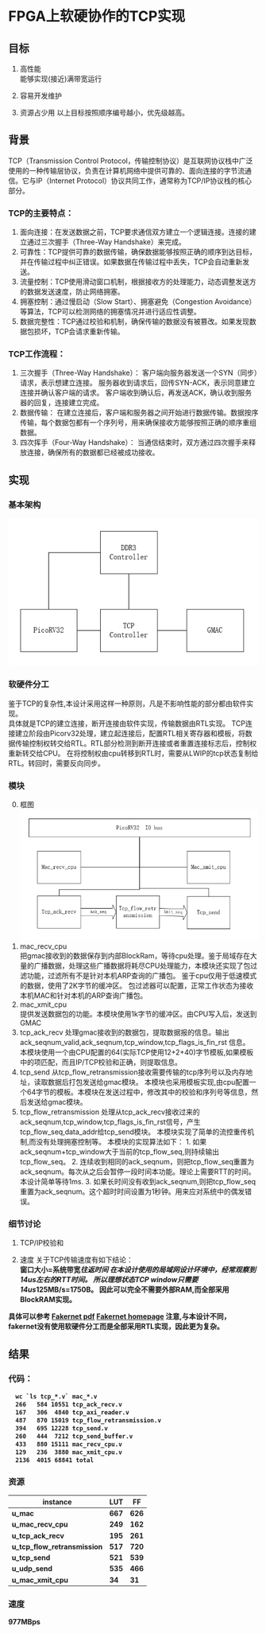 # FPGA上软硬协作的TCP实现
## 目标
   1. 高性能  
   能够实现(接近)满带宽运行
   2. 容易开发维护 
   
   3. 资源占少用
   以上目标按照顺序编号越小，优先级越高。
## 背景  
TCP（Transmission Control Protocol，传输控制协议）是互联网协议栈中广泛使用的一种传输层协议，负责在计算机网络中提供可靠的、面向连接的字节流通信。它与IP（Internet Protocol）协议共同工作，通常称为TCP/IP协议栈的核心部分。
### TCP的主要特点：
 1. 面向连接：在发送数据之前，TCP要求通信双方建立一个逻辑连接。连接的建立通过三次握手（Three-Way Handshake）来完成。
 2. 可靠性：TCP提供可靠的数据传输，确保数据能够按照正确的顺序到达目标，并在传输过程中纠正错误。如果数据在传输过程中丢失，TCP会自动重新发送。
 3. 流量控制：TCP使用滑动窗口机制，根据接收方的处理能力，动态调整发送方的数据发送速度，防止网络拥塞。
 4. 拥塞控制：通过慢启动（Slow Start）、拥塞避免（Congestion Avoidance）等算法，TCP可以检测网络的拥塞情况并进行适应性调整。
 5. 数据完整性：TCP通过校验和机制，确保传输的数据没有被篡改。如果发现数据包损坏，TCP会请求重新传输。
### TCP工作流程：
1. 三次握手（Three-Way Handshake）：
客户端向服务器发送一个SYN（同步）请求，表示想建立连接。
服务器收到请求后，回传SYN-ACK，表示同意建立连接并确认客户端的请求。
客户端收到确认后，再发送ACK，确认收到服务器的回复，连接建立完成。
2. 数据传输：
在建立连接后，客户端和服务器之间开始进行数据传输。数据按序传输，每个数据包都有一个序列号，用来确保接收方能够按照正确的顺序重组数据。
3. 四次挥手（Four-Way Handshake）：
当通信结束时，双方通过四次握手来释放连接，确保所有的数据都已经被成功接收。 
## 实现
### 基本架构
![tcp_block1](tcp_block1.png)
### 软硬件分工
   鉴于TCP的复杂性,本设计采用这样一种原则，凡是不影响性能的部分都由软件实现。  
   具体就是TCP的建立连接，断开连接由软件实现，传输数据由RTL实现。
   TCP连接建立阶段由Picorv32处理，建立起连接后，配置RTL相关寄存器和模板，将数据传输控制权转交给RTL。RTL部分检测到断开连接或者重置连接标志后，控制权重新转交给CPU。
   在将控制权由cpu转移到RTL时，需要从LWIP的tcp状态复制给RTL。转回时，需要反向同步。
### 模块
  0. 框图
   ![tcp_block2](tcp_block2.png)  
  1. mac_recv_cpu  
    把gmac接收到的数据保存到内部BlockRam，等待cpu处理。鉴于局域存在大量的广播数据，处理这些广播数据将耗尽CPU处理能力，本模块还实现了包过滤功能，过滤所有不是针对本机ARP查询的广播包。
    鉴于cpu仅用于低速模式的数据，使用了2K字节的缓冲区。
    包过滤器可以配置，正常工作状态为接收本机MAC和针对本机的ARP查询广播包。
  2. mac_xmit_cpu  
    提供发送数据包的功能。本模块使用1k字节的缓冲区。由CPU写入后，发送到GMAC
  3. tcp_ack_recv
    处理gmac接收到的数据包，提取数据报的信息。输出 ack_seqnum_valid,ack_seqnum,tcp_window,tcp_flags_is_fin_rst 信息。    
    本模块使用一个由CPU配置的64(实际TCP使用12+2+40)字节模板,如果模板中的项匹配，而且IP/TCP校验和正确，则提取信息。
  4. tcp_send
    从tcp_flow_retransmission接收需要传输的tcp序列号以及内存地址，读取数据后打包发送给gmac模块。
    本模块也采用模板实现,由cpu配置一个64字节的模板。本模块在发送过程中，修改其中的校验和序列号等信息，然后发送给gmac模块。
  5. tcp_flow_retransmission
    处理从tcp_ack_recv接收过来的ack_seqnum,tcp_window,tcp_flags_is_fin_rst信号，产生 tcp_flow_seq,data_addr给tcp_send模块。
    本模块实现了简单的流控重传机制,而没有处理拥塞控制等。
    本模块的实现算法如下：
    1.  如果ack_seqnum+tcp_window大于当前的tcp_flow_seq,则持续输出tcp_flow_seq。
    2. 连续收到相同的ack_seqnum，则把tcp_flow_seq重置为ack_seqnum。每次从之后会暂停一段时间本功能。理论上需要RTT的时间。本设计简单等待1ms.
    3. 如果长时间没有收到ack_seqnum,则把tcp_flow_seq重置为ack_seqnum。这个超时时间设置为1秒钟。用来应对系统中的偶发错误。

### 细节讨论
  1. TCP/IP校验和
     
  2. 速度
    关于TCP传输速度有如下结论：  
    <B> 窗口大小=系统带宽*往返时间
    在本设计使用的局域网设计环境中，经常观察到14us左右的RTT时间。
    所以理想状态TCP window只需要 14us*125MB/s=1750B。
    因此可以完全不需要外部RAM,而全部采用BlockRAM实现。

 具体可以参考
  [Fakernet pdf](https://arxiv.org/abs/2003.12527)   [Fakernet homepage](https://fy.chalmers.se/~f96hajo/fakernet/)
  注意,与本设计不同，fakernet没有使用软硬件分工而是全部采用RTL实现，因此更为复杂。
## 结果
  ### 代码：
``` shell
  wc `ls tcp_*.v` mac_*.v
  266   584 10551 tcp_ack_recv.v
  167   306  4840 tcp_axi_reader.v
  487   870 15019 tcp_flow_retransmission.v
  394   695 12228 tcp_send.v
  260   444  7212 tcp_send_buffer.v
  433   880 15111 mac_recv_cpu.v
  129   236  3880 mac_xmit_cpu.v
  2136  4015 68841 total
``` 
### 资源
|instance |LUT|FF|
|-|-|-|
|u_mac   | 667       | 626       |
|u_mac_recv_cpu| 249 | 162       |
|u_tcp_ack_recv| 195       | 261       |
|u_tcp_flow_retransmission | 517       | 720       |
|u_tcp_send    | 521       | 539       |
|u_udp_send    | 535       | 466       |
|u_mac_xmit_cpu|34        | 31        |

### 速度
  977MBps
